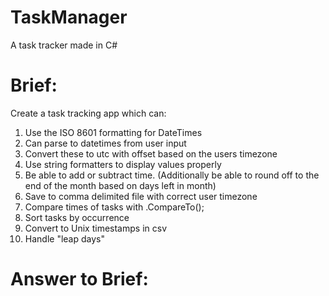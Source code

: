 # TaskManager
A task tracker made in C# 

# Brief:
  Create a task tracking app which can:

1. Use the ISO 8601 formatting for DateTimes
2. Can parse to datetimes from user input
3. Convert these to utc with offset based on the users timezone
4. Use string formatters to display values properly 
5. Be able to add or subtract time. (Additionally be able to round off to the end of the month based on days left in month)
6. Save to comma delimited file with correct user timezone
7. Compare times of tasks with .CompareTo();
8. Sort tasks by occurrence
9. Convert to Unix timestamps in csv
10. Handle "leap days"


# Answer to Brief:
